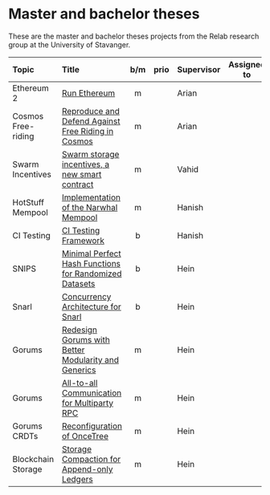 # Master and bachelor theses

These are the master and bachelor theses projects from the Relab research group at the University of Stavanger.

| Topic              | Title                                                                          |  b/m  | prio  | Supervisor | Assigned to | Comment     |
| :---------------   | :-----------------------------------------------------------                   | :---: | :---: | :--------- | ----------- | ----------- |
| Ethereum 2         | [Run Ethereum](ethereum-extended.md)                                           |   m   |       | Arian      |             |             |
| Cosmos Free-riding | [Reproduce and Defend Against Free Riding in Cosmos](cosmos-freeriding.md)     |   m   |       | Arian      |             |             |
| Swarm Incentives   | [Swarm storage incentives, a new smart contract](swarm-storage-incentive.md)   |   m   |       | Vahid      |             |             |
| HotStuff Mempool   | [Implementation of the Narwhal Mempool](narwhal-hotstuff.md)                   |   m   |       | Hanish     |             |             |
| CI Testing         | [CI Testing Framework](ci-test-framework.md)                                   |   b   |       | Hanish     |             |             |
| SNIPS              | [Minimal Perfect Hash Functions for Randomized Datasets](minimal-hash-func.md) |   b   |       | Hein       |             |             |
| Snarl              | [Concurrency Architecture for Snarl](snarl-concurrency-arch.md)                |   b   |       | Hein       |             |             |
| Gorums             | [Redesign Gorums with Better Modularity and Generics](gorums-redesign.md)      |   m   |       | Hein       |             |             |
| Gorums             | [All-to-all Communication for Multiparty RPC](all-to-all.md)                   |   m   |       | Hein       |             |             |
| Gorums CRDTs       | [Reconfiguration of OnceTree](once-tree-reconfig.md)                           |   m   |       | Hein       |             |             |
| Blockchain Storage | [Storage Compaction for Append-only Ledgers](storage-compaction.md)            |   m   |       | Hein       |             |             |
